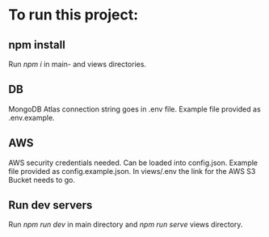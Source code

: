 # To run this project:

## npm install
Run *npm i* in main- and views directories.

## DB
MongoDB Atlas connection string goes in .env file.
Example file provided as .env.example.

## AWS
AWS security credentials needed. Can be loaded into config.json.
Example file provided as config.example.json.
In views/.env the link for the AWS S3 Bucket needs to go.

## Run dev servers
Run *npm run dev* in main directory and *npm run serve* views directory.
